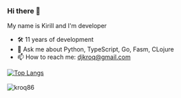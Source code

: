 ### Hi there 👋 
My name is Kirill and I'm developer

- 🛠 11 years of development
- 💬 Ask me about Python, TypeScript, Go, Fasm, CLojure
- 📫 How to reach me: djkroq@gmail.com

[![Top Langs](https://github-readme-stats.vercel.app/api/top-langs/?username=kroq86&hide=html&layout=compact)](https://github.com/kroq86)
<br/><br/>
<img align="left" src="https://komarev.com/ghpvc/?username=kroq86&label=Profile%20Views%20&color=AC1F21&style=flat-square" alt="kroq86" />
